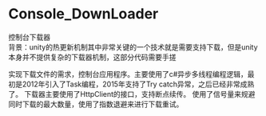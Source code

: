 # Console_DownLoader
控制台下载器  
背景：unity的热更新机制其中非常关键的一个技术就是需要支持下载，但是unity本身并不提供复杂的下载器机制，这部分代码需要手搓

实现下载文件的需求，控制台应用程序。主要使用了c#异步多线程编程逻辑，最初是2012年引入了Task编程，2015年支持了Try catch异常，之后已经非常成熟了。
下载器主要使用了HttpClient的接口，支持断点续传。
使用了信号量来规避同时下载的最大数量，使用了指数退避来进行下载重试。

